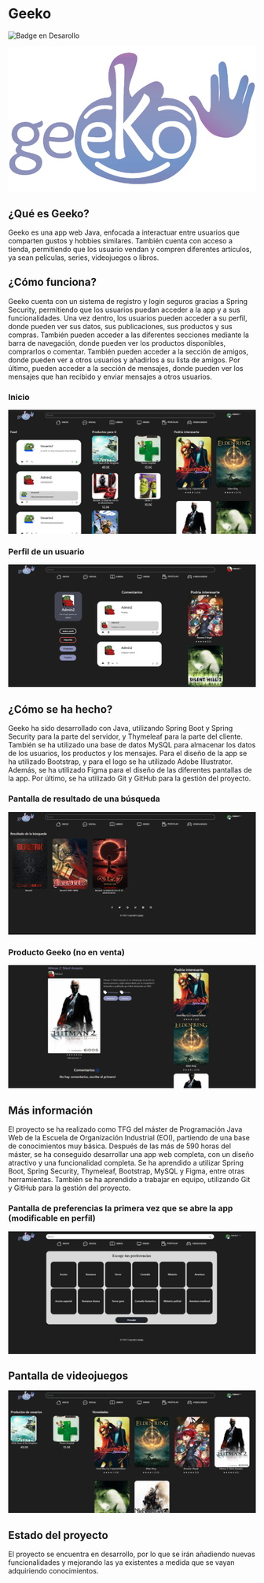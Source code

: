 # Geeko
![Badge en Desarollo](https://img.shields.io/badge/STATUS-EN%20DESAROLLO-green)

![Alt text](src/main/resources/static/logo/geekohueco.png)

## ¿Qué es Geeko?
Geeko es una app web Java, enfocada a interactuar entre usuarios que comparten gustos y hobbies similares. También cuenta con acceso a tienda, permitiendo que los usuario vendan y compren diferentes artículos, ya sean películas, series, videojuegos o libros.

## ¿Cómo funciona?
Geeko cuenta con un sistema de registro y login seguros gracias a Spring Security, permitiendo que los usuarios puedan acceder a la app y a sus funcionalidades. Una vez dentro, los usuarios pueden acceder a su perfil, donde pueden ver sus datos, sus publicaciones, sus productos y sus compras. También pueden acceder a las diferentes secciones mediante la barra de navegación, donde pueden ver los productos disponibles, comprarlos o comentar. También pueden acceder a la sección de amigos, donde pueden ver a otros usuarios y añadirlos a su lista de amigos. Por último, pueden acceder a la sección de mensajes, donde pueden ver los mensajes que han recibido y enviar mensajes a otros usuarios.

### Inicio
![Alt text](src/main/resources/static/readmephotos/Inicio.png)

### Perfil de un usuario
![Alt text](src/main/resources/static/readmephotos/Perfil.png)

## ¿Cómo se ha hecho?
Geeko ha sido desarrollado con Java, utilizando Spring Boot y Spring Security para la parte del servidor, y Thymeleaf para la parte del cliente. También se ha utilizado una base de datos MySQL para almacenar los datos de los usuarios, los productos y los mensajes. Para el diseño de la app se ha utilizado Bootstrap, y para el logo se ha utilizado Adobe Illustrator. Además, se ha utilizado Figma para el diseño de las diferentes pantallas de la app. Por último, se ha utilizado Git y GitHub para la gestión del proyecto.

### Pantalla de resultado de una búsqueda
![Alt text](src/main/resources/static/readmephotos/buscar.png)

### Producto Geeko (no en venta)
![Alt text](src/main/resources/static/readmephotos/ProductoGeeko.png)


## Más información
El proyecto se ha realizado como TFG del máster de Programación Java Web de la Escuela de Organización Industrial (EOI), partiendo de una base de conocimientos muy básica. Después de las más de 590 horas del máster, se ha conseguido desarrollar una app web completa, con un diseño atractivo y una funcionalidad completa. Se ha aprendido a utilizar Spring Boot, Spring Security, Thymeleaf, Bootstrap, MySQL y Figma, entre otras herramientas. También se ha aprendido a trabajar en equipo, utilizando Git y GitHub para la gestión del proyecto.

### Pantalla de preferencias la primera vez que se abre la app (modificable en perfil)
![Alt text](src/main/resources/static/readmephotos/preferencias.png)

## Pantalla de videojuegos
![Alt text](src/main/resources/static/readmephotos/Videojuegos.png)


## Estado del proyecto
El proyecto se encuentra en desarrollo, por lo que se irán añadiendo nuevas funcionalidades y mejorando las ya existentes a medida que se vayan adquiriendo conocimientos.
